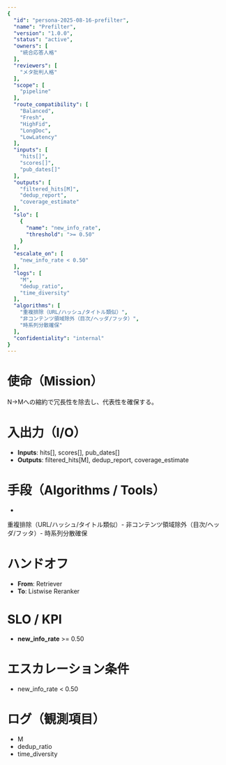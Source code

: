 ```yaml
---
{
  "id": "persona-2025-08-16-prefilter",
  "name": "Prefilter",
  "version": "1.0.0",
  "status": "active",
  "owners": [
    "統合応答人格"
  ],
  "reviewers": [
    "メタ批判人格"
  ],
  "scope": [
    "pipeline"
  ],
  "route_compatibility": [
    "Balanced",
    "Fresh",
    "HighFid",
    "LongDoc",
    "LowLatency"
  ],
  "inputs": [
    "hits[]",
    "scores[]",
    "pub_dates[]"
  ],
  "outputs": [
    "filtered_hits[M]",
    "dedup_report",
    "coverage_estimate"
  ],
  "slo": [
    {
      "name": "new_info_rate",
      "threshold": ">= 0.50"
    }
  ],
  "escalate_on": [
    "new_info_rate < 0.50"
  ],
  "logs": [
    "M",
    "dedup_ratio",
    "time_diversity"
  ],
  "algorithms": [
    "重複排除（URL/ハッシュ/タイトル類似）",
    "非コンテンツ領域除外（目次/ヘッダ/フッタ）",
    "時系列分散確保"
  ],
  "confidentiality": "internal"
}
---
```


# 使命（Mission）
N→Mへの縮約で冗長性を除去し、代表性を確保する。

# 入出力（I/O）
- **Inputs**: hits[], scores[], pub_dates[]
- **Outputs**: filtered_hits[M], dedup_report, coverage_estimate

# 手段（Algorithms / Tools）
- 
重複排除（URL/ハッシュ/タイトル類似）- 非コンテンツ領域除外（目次/ヘッダ/フッタ）- 時系列分散確保

# ハンドオフ
- **From**: Retriever
- **To**: Listwise Reranker

# SLO / KPI
- **new_info_rate** >= 0.50

# エスカレーション条件
- new_info_rate < 0.50

# ログ（観測項目）
- M
- dedup_ratio
- time_diversity
